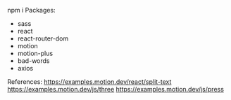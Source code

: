 npm i
Packages:
- sass
- react
- react-router-dom
- motion
- motion-plus
- bad-words
- axios

References:
https://examples.motion.dev/react/split-text
https://examples.motion.dev/js/three
https://examples.motion.dev/js/press
